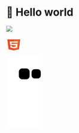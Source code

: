 # 👋 Hello world

  <a href="https://github.com/TlkW">
  <img height="180em" src="https://github-readme-stats.vercel.app/api?username=TlkW&show_icons=true&theme=dark&include_all_commits=true&count_private=true"/>
  
<div style="display: inline_block"><br>
   <img align="center" alt="Rafa-HTML" height="30" width="40" src="https://raw.githubusercontent.com/devicons/devicon/master/icons/html5/html5-original.svg">
   
 
![Snake animation](https://github.com/TlkW/TlkW/blob/output/github-contribution-grid-snake.svg)
